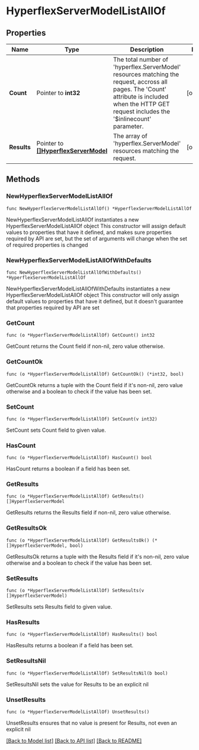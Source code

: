 # HyperflexServerModelListAllOf

## Properties

Name | Type | Description | Notes
------------ | ------------- | ------------- | -------------
**Count** | Pointer to **int32** | The total number of &#39;hyperflex.ServerModel&#39; resources matching the request, accross all pages. The &#39;Count&#39; attribute is included when the HTTP GET request includes the &#39;$inlinecount&#39; parameter. | [optional] 
**Results** | Pointer to [**[]HyperflexServerModel**](hyperflex.ServerModel.md) | The array of &#39;hyperflex.ServerModel&#39; resources matching the request. | [optional] 

## Methods

### NewHyperflexServerModelListAllOf

`func NewHyperflexServerModelListAllOf() *HyperflexServerModelListAllOf`

NewHyperflexServerModelListAllOf instantiates a new HyperflexServerModelListAllOf object
This constructor will assign default values to properties that have it defined,
and makes sure properties required by API are set, but the set of arguments
will change when the set of required properties is changed

### NewHyperflexServerModelListAllOfWithDefaults

`func NewHyperflexServerModelListAllOfWithDefaults() *HyperflexServerModelListAllOf`

NewHyperflexServerModelListAllOfWithDefaults instantiates a new HyperflexServerModelListAllOf object
This constructor will only assign default values to properties that have it defined,
but it doesn't guarantee that properties required by API are set

### GetCount

`func (o *HyperflexServerModelListAllOf) GetCount() int32`

GetCount returns the Count field if non-nil, zero value otherwise.

### GetCountOk

`func (o *HyperflexServerModelListAllOf) GetCountOk() (*int32, bool)`

GetCountOk returns a tuple with the Count field if it's non-nil, zero value otherwise
and a boolean to check if the value has been set.

### SetCount

`func (o *HyperflexServerModelListAllOf) SetCount(v int32)`

SetCount sets Count field to given value.

### HasCount

`func (o *HyperflexServerModelListAllOf) HasCount() bool`

HasCount returns a boolean if a field has been set.

### GetResults

`func (o *HyperflexServerModelListAllOf) GetResults() []HyperflexServerModel`

GetResults returns the Results field if non-nil, zero value otherwise.

### GetResultsOk

`func (o *HyperflexServerModelListAllOf) GetResultsOk() (*[]HyperflexServerModel, bool)`

GetResultsOk returns a tuple with the Results field if it's non-nil, zero value otherwise
and a boolean to check if the value has been set.

### SetResults

`func (o *HyperflexServerModelListAllOf) SetResults(v []HyperflexServerModel)`

SetResults sets Results field to given value.

### HasResults

`func (o *HyperflexServerModelListAllOf) HasResults() bool`

HasResults returns a boolean if a field has been set.

### SetResultsNil

`func (o *HyperflexServerModelListAllOf) SetResultsNil(b bool)`

 SetResultsNil sets the value for Results to be an explicit nil

### UnsetResults
`func (o *HyperflexServerModelListAllOf) UnsetResults()`

UnsetResults ensures that no value is present for Results, not even an explicit nil

[[Back to Model list]](../README.md#documentation-for-models) [[Back to API list]](../README.md#documentation-for-api-endpoints) [[Back to README]](../README.md)


